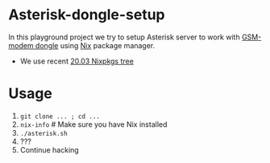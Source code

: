 Asterisk-dongle-setup
=====================

In this playground project we try to setup Asterisk server to work with
[GSM-modem dongle](https://github.com/wdoekes/asterisk-chan-dongle) using
[Nix](https://nixos.org) package manager.

* We use recent
  [20.03 Nixpkgs tree](https://github.com/NixOS/nixpkgs/tree/076c67fdea6d0529a568c7d0e0a72e6bc161ecf5/)


Usage
=====

1. `git clone ... ; cd ...`
0. `nix-info` # Make sure you have Nix installed
2. `./asterisk.sh`
3. ???
4. Continue hacking
